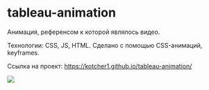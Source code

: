 # tableau-animation

Анимация, референсом к которой являлось видео.

Технологии: CSS, JS, HTML. Сделано с помощью CSS-анимаций, keyframes.

Ссылка на проект: https://kotcher1.github.io/tableau-animation/

![](anima.gif)
